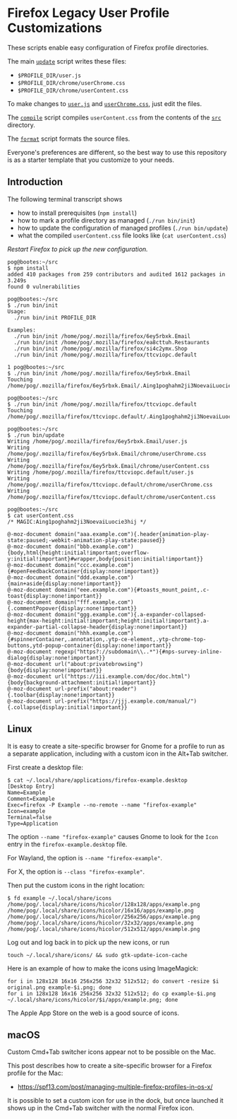 # Firefox Legacy User Profile Customizations

These scripts enable easy configuration of Firefox profile directories.

The main [`update`](bin/update) script writes these files:
*   `$PROFILE_DIR/user.js`
*   `$PROFILE_DIR/chrome/userChrome.css`
*   `$PROFILE_DIR/chrome/userContent.css`

To make changes to [`user.js`](user.js) and [`userChrome.css`](userChrome.css),
just edit the files.

The [`compile`](bin/compile) script compiles `userContent.css`
from the contents of the [`src`](src) directory.

The [`format`](bin/format) script formats the source files.

Everyone's preferences are different, so the best way to use this repository
is as a starter template that you customize to your needs.

## Introduction

The following terminal transcript shows
*   how to install prerequisites (`npm install`)
*   how to mark a profile directory as managed (`./run bin/init`)
*   how to update the configuration of managed profiles (`./run bin/update`)
*   what the compiled `userContent.css` file looks like (`cat userContent.css`)

*Restart Firefox to pick up the new configuration.*

```
pog@bootes:~/src
$ npm install
added 410 packages from 259 contributors and audited 1612 packages in 3.249s
found 0 vulnerabilities

pog@bootes:~/src
$ ./run bin/init
Usage:
  ./run bin/init PROFILE_DIR

Examples:
  ./run bin/init /home/pog/.mozilla/firefox/6ey5rbxk.Email
  ./run bin/init /home/pog/.mozilla/firefox/ea8cttuh.Restaurants
  ./run bin/init /home/pog/.mozilla/firefox/si4c2ymx.Shop
  ./run bin/init /home/pog/.mozilla/firefox/ttcviopc.default

1 pog@bootes:~/src
$ ./run bin/init /home/pog/.mozilla/firefox/6ey5rbxk.Email
Touching /home/pog/.mozilla/firefox/6ey5rbxk.Email/.Aing1poghahm2ji3NoevaiLuocie3hij

pog@bootes:~/src
$ ./run bin/init /home/pog/.mozilla/firefox/ttcviopc.default
Touching /home/pog/.mozilla/firefox/ttcviopc.default/.Aing1poghahm2ji3NoevaiLuocie3hij

pog@bootes:~/src
$ ./run bin/update
Writing /home/pog/.mozilla/firefox/6ey5rbxk.Email/user.js
Writing /home/pog/.mozilla/firefox/6ey5rbxk.Email/chrome/userChrome.css
Writing /home/pog/.mozilla/firefox/6ey5rbxk.Email/chrome/userContent.css
Writing /home/pog/.mozilla/firefox/ttcviopc.default/user.js
Writing /home/pog/.mozilla/firefox/ttcviopc.default/chrome/userChrome.css
Writing /home/pog/.mozilla/firefox/ttcviopc.default/chrome/userContent.css

pog@bootes:~/src
$ cat userContent.css
/* MAGIC:Aing1poghahm2ji3NoevaiLuocie3hij */

@-moz-document domain("aaa.example.com"){.header{animation-play-state:paused;-webkit-animation-play-state:paused}}
@-moz-document domain("bbb.example.com"){body,html{height:initial!important;overflow-y:initial!important}#wrapper,body{position:initial!important}}
@-moz-document domain("ccc.example.com"){#openFeedbackContainer{display:none!important}}
@-moz-document domain("ddd.example.com"){main+aside{display:none!important}}
@-moz-document domain("eee.example.com"){#toasts_mount_point,.c-toast{display:none!important}}
@-moz-document domain("fff.example.com"){.commentPopover{display:none!important}}
@-moz-document domain("ggg.example.com"){.a-expander-collapsed-height{max-height:initial!important;height:initial!important}.a-expander-partial-collapse-header{display:none!important}}
@-moz-document domain("hhh.example.com"){#spinnerContainer,.annotation,.ytp-ce-element,.ytp-chrome-top-buttons,ytd-popup-container{display:none!important}}
@-moz-document regexp("https?://subdomain\\..*"){#nps-survey-inline-dialog{display:none!important}}
@-moz-document url("about:privatebrowsing"){body{display:none!important}}
@-moz-document url("https://iii.example.com/doc/doc.html"){body{background-attachment:initial!important}}
@-moz-document url-prefix("about:reader"){.toolbar{display:none!important}}
@-moz-document url-prefix("https://jjj.example.com/manual/"){.collapse{display:initial!important}}
```

## Linux

It is easy to create a site-specific browser for Gnome for a profile
to run as a separate application,
including with a custom icon in the Alt+Tab switcher.

First create a desktop file:
```
$ cat ~/.local/share/applications/firefox-example.desktop
[Desktop Entry]
Name=Example
Comment=Example
Exec=firefox -P Example --no-remote --name "firefox-example"
Icon=example
Terminal=false
Type=Application
```

The option `--name "firefox-example"`
causes Gnome to look for the `Icon` entry
in the `firefox-example.desktop` file.

For Wayland, the option is `--name "firefox-example"`.

For X, the option is `--class "firefox-example"`.

Then put the custom icons in the right location:
```
$ fd example ~/.local/share/icons
/home/pog/.local/share/icons/hicolor/128x128/apps/example.png
/home/pog/.local/share/icons/hicolor/16x16/apps/example.png
/home/pog/.local/share/icons/hicolor/256x256/apps/example.png
/home/pog/.local/share/icons/hicolor/32x32/apps/example.png
/home/pog/.local/share/icons/hicolor/512x512/apps/example.png
```

Log out and log back in to pick up the new icons, or run
```
touch ~/.local/share/icons/ && sudo gtk-update-icon-cache
```

Here is an example of how to make the icons using ImageMagick:
```
for i in 128x128 16x16 256x256 32x32 512x512; do convert -resize $i original.png example-$i.png; done
for i in 128x128 16x16 256x256 32x32 512x512; do cp example-$i.png ~/.local/share/icons/hicolor/$i/apps/example.png; done
```

The Apple App Store on the web is a good source of icons.

## macOS

Custom Cmd+Tab switcher icons appear not to be possible on the Mac.

This post describes how to create a site-specific browser
for a Firefox profile for the Mac:

*   https://spf13.com/post/managing-multiple-firefox-profiles-in-os-x/

It is possible to set a custom icon for use in the dock,
but once launched it shows up in the Cmd+Tab switcher
with the normal Firefox icon.
